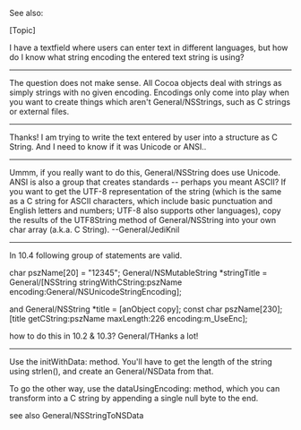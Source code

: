 See also:

[Topic]

I have a textfield where users can enter text in different languages, but how do I know what string encoding the entered text string is using?

----

The question does not make sense. All Cocoa objects deal with strings as simply strings with no given encoding. Encodings only come into play when you want to create things which aren't General/NSStrings, such as C strings or external files.

----

Thanks! I am trying to write the text entered by user into a structure as C String. And I need to know if it was Unicode or ANSI..

----

Ummm, if you really want to do this, General/NSString does use Unicode. ANSI is also a group that creates standards -- perhaps you meant ASCII? If you want to get the UTF-8 representation of the string (which is the same as a C string for ASCII characters, which include basic punctuation and English letters and numbers; UTF-8 also supports other languages), copy the results of the     UTF8String method of General/NSString into your own     char array (a.k.a. C String). --General/JediKnil

----

In 10.4 following group of statements are valid.

char pszName[20] = "12345";
General/NSMutableString *stringTitle = General/[NSString stringWithCString:pszName encoding:General/NSUnicodeStringEncoding];

and
General/NSString *title = [anObject copy];
const char pszName[230];
[title getCString:pszName maxLength:226 encoding:m_UseEnc];

how to do this in 10.2 & 10.3? General/THanks a lot!

----

Use the     initWithData: method. You'll have to get the length of the string using     strlen(), and create an General/NSData from that.

To go the other way, use the     dataUsingEncoding: method, which you can transform into a C string by appending a single null byte to the end.

see also General/NSStringToNSData
